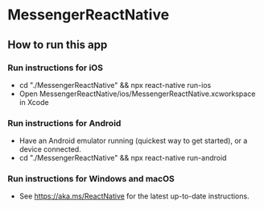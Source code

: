 # MessengerReactNative

## How to run this app

### Run instructions for iOS
- cd "./MessengerReactNative" && npx react-native run-ios
- Open MessengerReactNative/ios/MessengerReactNative.xcworkspace in Xcode

### Run instructions for Android
- Have an Android emulator running (quickest way to get started), or a device connected.
- cd "./MessengerReactNative" && npx react-native run-android

### Run instructions for Windows and macOS
- See https://aka.ms/ReactNative for the latest up-to-date instructions.
